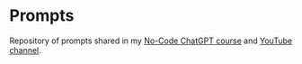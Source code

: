 # Prompts
Repository of prompts shared in my <a href="https://www.udemy.com/course/the-complete-no-code-chatgpt-openai-api-course">No-Code ChatGPT course</a> and <a href="https://www.youtube.com/c/ravinderdeolcom">YouTube channel</a>.
